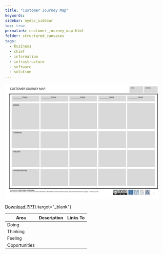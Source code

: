 ```yaml
---
title: "Customer Journey Map"
keywords: 
sidebar: mydoc_sidebar
toc: true
permalink: customer_journey_map.html
folder: structured_canvases
tags: 
  - business
  - chief
  - information
  - infrastructure
  - software
  - solution
---
```


![image001](media/customer_journey_map001.svg)

[Download PPT](media/ppt/customer_journey_map.ppt){:target="_blank"}

| Area | Description | Links To |
| --- | --- | --- |
| Doing |   |   |
| Thinking |   |   |
| Feeling |   |   |
| Opportunities |   |   |